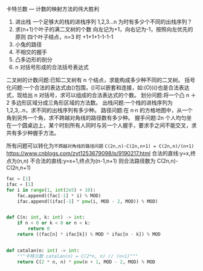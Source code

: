卡特兰数 — 计数的映射方法的伟大胜利

1. 进出栈
   一个足够大的栈的进栈序列 1,2,3...n 为时有多少个不同的出栈序列？
2. 求(n+1)个叶子的满二叉树的个数
   向左记为+1，向右记为-1，按照向左优先的原则
   四个叶子结点，n=3 时 +1+1+1-1-1-1
3. 小兔的路径
4. 不相交的握手
5. 凸多边形的剖分
6. n 对括号形成的合法括号表达式

二叉树的计数问题:已知二叉树有 n 个结点，求能构成多少种不同的二叉树。
括号化问题:一个合法的表达式由()包围，()可以嵌套和连接，如:(O))()也是合法表达式，现给出 n 对括号，求可以组成的合法表达式的个数。
划分问题:将一个凸 n ＋ 2 多边形区域分成三角形区域的方法数。
出栈问题:一个栈的进栈序列为 1,2,3,..n，求不同的出栈序列有多少种。
路径问题:在 n·n 的方格地图中，从一个角到另外一个角，求不跨越对角线的路径数有多少种。
握手问题:2n 个人均匀坐在一个圆桌边上，某个时刻所有人同时与另一个人握手，要求手之间不能交叉，求共有多少种握手方法。

所有问题可以转化为`不跨越对角线的路径问题`
`C(2n,n)-C(2n,n+1) = C(2n,n)/(n+1)`
https://www.cnblogs.com/zyt1253679098/p/9190217.html
合法的直线:y=x,终点为(n,n)
不合法的直线:y=x+1,终点为(n-1,n+1)
则合法路径数为 C(2n,n)-C(2n,n+1)

```Python
fac = [1]
ifac = [1]
for i in range(1, int(2e5) + 10):
    fac.append((fac[-1] * i) % MOD)
    ifac.append((ifac[-1] * pow(i, MOD - 2, MOD)) % MOD)


def C(n: int, k: int) -> int:
    if n < 0 or k < 0 or n < k:
        return 0
    return ((fac[n] * ifac[k]) % MOD * ifac[n - k]) % MOD


def catalan(n: int) -> int:
    """卡特兰数 catalan(n) = C(2*n, n) // (n+1)"""
    return C(2 * n, n) * pow(n + 1, MOD - 2, MOD) % MOD

```
